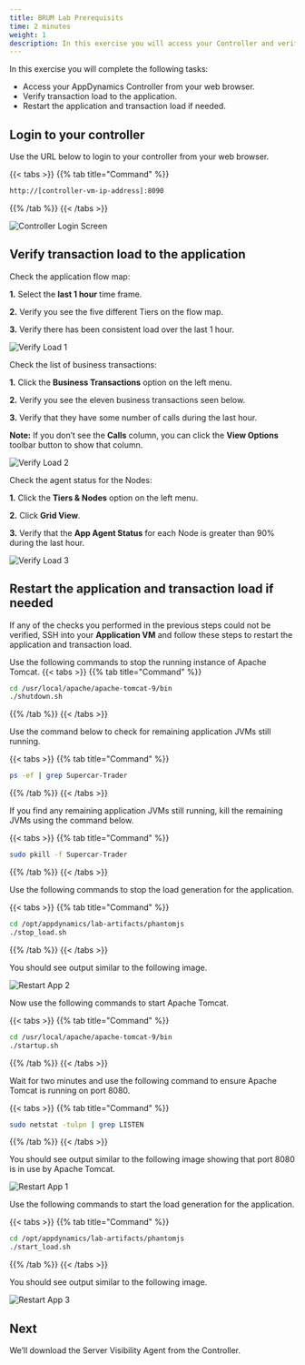```yaml
---
title: BRUM Lab Prerequisits
time: 2 minutes
weight: 1
description: In this exercise you will access your Controller and verify application load.
---
```


In this exercise you will complete the following tasks:

*   Access your AppDynamics Controller from your web browser.
*   Verify transaction load to the application.
*   Restart the application and transaction load if needed.

## Login to your controller

Use the URL below to login to your controller from your web browser.

{{< tabs >}}
{{% tab title="Command" %}}

``` bash
http://[controller-vm-ip-address]:8090
```

{{% /tab %}}
{{< /tabs >}}
    

![Controller Login Screen](images/controller-login.png)

## Verify transaction load to the application

Check the application flow map:

**1.** Select the **last 1 hour** time frame.

**2.** Verify you see the five different Tiers on the flow map.

**3.** Verify there has been consistent load over the last 1 hour.

![Verify Load 1](images/verify-app-load-01.png)

Check the list of business transactions:

**1.** Click the **Business Transactions** option on the left menu.

**2.** Verify you see the eleven business transactions seen below.

**3.** Verify that they have some number of calls during the last hour.

**Note:** If you don’t see the **Calls** column, you can click the **View Options** toolbar button to show that column.

![Verify Load 2](images/verify-app-load-02.png)

Check the agent status for the Nodes:

**1.** Click the **Tiers & Nodes** option on the left menu.

**2.** Click **Grid View**.

**3.** Verify that the **App Agent Status** for each Node is greater than 90% during the last hour.

![Verify Load 3](images/verify-app-load-03.png)

  

## Restart the application and transaction load if needed

If any of the checks you performed in the previous steps could not be verified, SSH into your **Application VM** and follow these steps to restart the application and transaction load.

Use the following commands to stop the running instance of Apache Tomcat.
{{< tabs >}}
{{% tab title="Command" %}}

``` bash
cd /usr/local/apache/apache-tomcat-9/bin
./shutdown.sh
```

{{% /tab %}}
{{< /tabs >}}

Use the command below to check for remaining application JVMs still running.

{{< tabs >}}
{{% tab title="Command" %}}

``` bash
ps -ef | grep Supercar-Trader
```

{{% /tab %}}
{{< /tabs >}}

If you find any remaining application JVMs still running, kill the remaining JVMs using the command below.

{{< tabs >}}
{{% tab title="Command" %}}

``` bash
sudo pkill -f Supercar-Trader
```

{{% /tab %}}
{{< /tabs >}}

Use the following commands to stop the load generation for the application.

{{< tabs >}}
{{% tab title="Command" %}}

``` bash
cd /opt/appdynamics/lab-artifacts/phantomjs
./stop_load.sh
```

{{% /tab %}}
{{< /tabs >}}

You should see output similar to the following image.

![Restart App 2](images/restart-app-and-load-02.png)

Now use the following commands to start Apache Tomcat.

{{< tabs >}}
{{% tab title="Command" %}}

``` bash
cd /usr/local/apache/apache-tomcat-9/bin
./startup.sh
```

{{% /tab %}}
{{< /tabs >}}

Wait for two minutes and use the following command to ensure Apache Tomcat is running on port 8080.

{{< tabs >}}
{{% tab title="Command" %}}

``` bash
sudo netstat -tulpn | grep LISTEN
```

{{% /tab %}}
{{< /tabs >}}

You should see output similar to the following image showing that port 8080 is in use by Apache Tomcat.

![Restart App 1](images/restart-app-and-load-01.png)

Use the following commands to start the load generation for the application.

{{< tabs >}}
{{% tab title="Command" %}}

``` bash
cd /opt/appdynamics/lab-artifacts/phantomjs
./start_load.sh
```

{{% /tab %}}
{{< /tabs >}}

You should see output similar to the following image.

![Restart App 3](images/restart-app-and-load-03.png)

  

Next
----

We’ll download the Server Visibility Agent from the Controller.